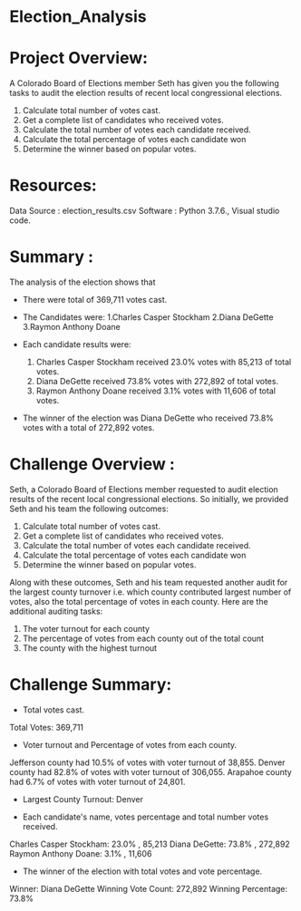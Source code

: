 # Election_Analysis

# Project Overview:
A Colorado Board of Elections member Seth has given you the following tasks to audit the election results of recent local congressional elections. 

1. Calculate total number of votes cast.
2. Get a complete list of candidates who received votes.
3. Calculate the total number of votes each candidate received.
4. Calculate the total percentage of votes each candidate won
5. Determine the winner based on popular votes.

# Resources:
Data Source : election_results.csv
Software : Python 3.7.6., Visual studio code.

# Summary :
The analysis of the election shows that

- There were total of 369,711 votes cast.

- The Candidates were:
  1.Charles Casper Stockham
  2.Diana DeGette
  3.Raymon Anthony Doane
  
- Each candidate results were:
  1. Charles Casper Stockham received 23.0% votes with 85,213 of total votes.
  2. Diana DeGette received 73.8% votes with 272,892 of total votes.
  3. Raymon Anthony Doane received 3.1% votes with 11,606 of total votes.

- The winner of the election was Diana DeGette who received 73.8% votes with a total of 272,892 votes.

# Challenge Overview :
Seth, a Colorado Board of Elections member requested to audit election results of the recent local congressional elections. So initially, we provided Seth and his team the following outcomes:
1. Calculate total number of votes cast.
2. Get a complete list of candidates who received votes.
3. Calculate the total number of votes each candidate received.
4. Calculate the total percentage of votes each candidate won
5. Determine the winner based on popular votes.

Along with these outcomes, Seth and his team requested another audit for the largest county turnover i.e. which county contributed largest number of votes, also the total percentage of votes in each county.
Here are the additional auditing tasks:
1. The voter turnout for each county
2. The percentage of votes from each county out of the total count
3. The county with the highest turnout

# Challenge Summary:

- Total votes cast.

Total Votes: 369,711

- Voter turnout and Percentage of votes from each county.

Jefferson county had 10.5% of votes with voter turnout of 38,855.
Denver county had 82.8% of votes with voter turnout of 306,055.
Arapahoe county had 6.7% of votes with voter turnout of 24,801.

- Largest County Turnout: Denver

- Each candidate's name, votes percentage and total number votes received.

Charles Casper Stockham: 23.0% , 85,213
Diana DeGette: 73.8% , 272,892
Raymon Anthony Doane: 3.1% , 11,606

- The winner of the election with total votes and vote percentage.

Winner: Diana DeGette
Winning Vote Count: 272,892
Winning Percentage: 73.8%

